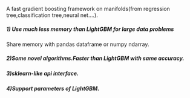 A fast gradient boosting framework on manifolds(from regression tree,classification tree,neural net....).

##### 1) Use much less memory than LightGBM for large data problems 
Share memory with pandas dataframe or numpy ndarray.


##### 2)Some novel algorithms.Faster than LightGBM with same accuracy. 

##### 3)sklearn-like api interface.

##### 4)Support parameters of LightGBM.